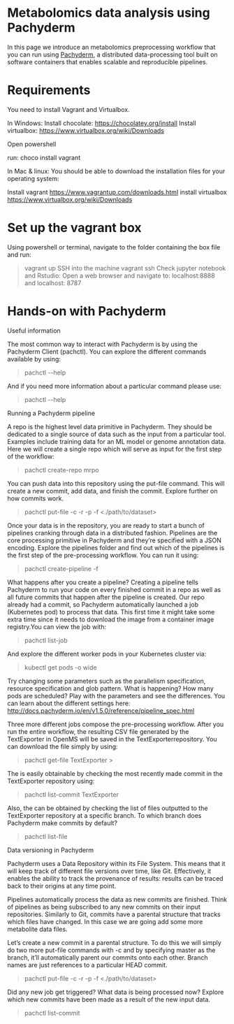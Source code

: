 # Metabolomics data analysis using Pachyderm
In this page we introduce an metabolomics preprocessing workflow that you can run using [Pachyderm](https://github.com/pachyderm/pachyderm), a distributed data-processing tool built on software containers that enables scalable and reproducible pipelines.
# Requirements

You need to install Vagrant and Virtualbox.

In Windows:
Install chocolate: https://chocolatey.org/install
Install virtualbox: https://www.virtualbox.org/wiki/Downloads

Open powershell

run:
choco install vagrant

In Mac & linux: 
You should be able to download the installation files for your operating system:

Install vagrant https://www.vagrantup.com/downloads.html
install virtualbox https://www.virtualbox.org/wiki/Downloads

# Set up the vagrant box
Using powershell or terminal, navigate to the folder containing the box file and run:
> vagrant up
SSH into the machine 
> vagrant ssh
Check jupyter notebook and Rstudio:
Open a web browser and navigate to:
> localhost:8888
and
> localhost: 8787

# Hands-on with Pachyderm

Useful information

The most common way to interact with Pachyderm is by using the Pachyderm Client (pachctl). You can explore the different commands available by using:

> pachctl  --help

And if you need more information about a particular command please use:

> pachctl <name of the command> --help

Running a Pachyderm pipeline

A repo is the highest level data primitive in Pachyderm. They should be dedicated to a single source of data such as the input from a particular tool. Examples include training data for an ML model or genome annotation data.
Here we will create a single repo which will serve as input for the first step of the workflow:

> pachctl create-repo mrpo

You can push data into this repository using the put-file command. This will create a new commit, add data, and finish the commit. Explore further on how commits work.

> pachctl put-file <name of the repo> <name of the branch> -c -r -p <number of files to upload in parallel> -f <./path/to/dataset>

Once your data is in the repository, you are ready to start a bunch of pipelines cranking through data in a distributed fashion. Pipelines are the core processing primitive in Pachyderm and they’re specified with a JSON encoding. Explore the pipelines folder and find out which of the pipelines is the first step of the pre-processing workflow. You can run it using:

> pachctl create-pipeline -f <JSON file>

What happens after you create a pipeline? Creating a pipeline tells Pachyderm to run your code on every finished commit in a repo as well as all future commits that happen after the pipeline is created. Our repo already had a commit, so Pachyderm automatically launched a job (Kubernetes pod) to process that data. This first time it might take some extra time since it needs to download the image from a container image registry.You can view the job with:

> pachctl list-job

And explore the different worker pods in your Kubernetes cluster via:

> kubectl get pods -o wide

Try changing some parameters such as the parallelism specification, resource specification and glob pattern. What is happening? How many pods are scheduled? Play with the parameters and see the differences. You can learn about the different settings here: http://docs.pachyderm.io/en/v1.5.0/reference/pipeline_spec.html

Three more different jobs compose the pre-processing workflow. After you run the entire workflow, the resulting CSV file generated by the TextExporter in OpenMS will be saved in the TextExporterrepository. You can download the file simply by using:

> pachctl get-file TextExporter <commit-id> <path-to-file-in pachd> > <custom-name-of-file>

The <commit-id> is easily obtainable by checking the most recently made commit in the TextExporter repository using:

> pachctl list-commit TextExporter

Also, the <path-to-file> can be obtained by checking the list of files outputted to the TextExporter repository at a specific branch. To which branch does Pachyderm make commits by default?

> pachctl list-file <name-of-repo> <branch-name>


Data versioning in Pachyderm

Pachyderm uses a Data Repository within its File System. This means that it will keep track of different file versions over time, like Git. Effectively, it enables the ability to track the provenance of results: results can be traced back to their origins at any time point.

Pipelines automatically process the data as new commits are finished. Think of pipelines as being subscribed to any new commits on their input repositories. Similarly to Git, commits have a parental structure that tracks which files have changed. In this case we are going add some more metabolite data files.

Let’s create a new commit in a parental structure. To do this we will simply do two more put-file commands with -c and by specifying master as the branch, it’ll automatically parent our commits onto each other. Branch names are just references to a particular HEAD commit.

> pachctl put-file <name of the repo> <name of the branch> -c -r -p <number of files to upload in parallel> -f <./path/to/dataset>

Did any new job get triggered? What data is being processed now? Explore which new commits have been made as a result of the new input data.

> pachctl list-commit <repo-name>

